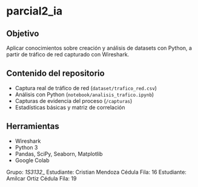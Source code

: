 # parcial2_ia

## Objetivo
Aplicar conocimientos sobre creación y análisis de datasets con Python, a partir de tráfico de red capturado con Wireshark.

## Contenido del repositorio
- Captura real de tráfico de red (`dataset/trafico_red.csv`)
- Análisis con Python (`notebook/analisis_trafico.ipynb`)
- Capturas de evidencia del proceso (`/capturas`)
- Estadísticas básicas y matriz de correlación

## Herramientas
- Wireshark
- Python 3
- Pandas, SciPy, Seaborn, Matplotlib
- Google Colab
  
Grupo: _1S3132__
Estudiante: Cristian Mendoza Cédula Fila:  16
Estudiante: Amilcar Ortiz Cédula Fila: 19    
